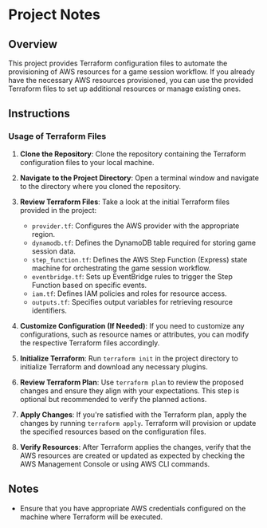 # Project Notes

## Overview
This project provides Terraform configuration files to automate the provisioning of AWS resources for a game session workflow. If you already have the necessary AWS resources provisioned, you can use the provided Terraform files to set up additional resources or manage existing ones.

## Instructions
### Usage of Terraform Files
1. **Clone the Repository**: Clone the repository containing the Terraform configuration files to your local machine.

2. **Navigate to the Project Directory**: Open a terminal window and navigate to the directory where you cloned the repository.

3. **Review Terraform Files**: Take a look at the initial Terraform files provided in the project:
   - `provider.tf`: Configures the AWS provider with the appropriate region.
   - `dynamodb.tf`: Defines the DynamoDB table required for storing game session data.
   - `step_function.tf`: Defines the AWS Step Function (Express) state machine for orchestrating the game session workflow.
   - `eventbridge.tf`: Sets up EventBridge rules to trigger the Step Function based on specific events.
   - `iam.tf`: Defines IAM policies and roles for resource access.
   - `outputs.tf`: Specifies output variables for retrieving resource identifiers.

4. **Customize Configuration (If Needed)**: If you need to customize any configurations, such as resource names or attributes, you can modify the respective Terraform files accordingly.

5. **Initialize Terraform**: Run `terraform init` in the project directory to initialize Terraform and download any necessary plugins.

6. **Review Terraform Plan**: Use `terraform plan` to review the proposed changes and ensure they align with your expectations. This step is optional but recommended to verify the planned actions.

7. **Apply Changes**: If you're satisfied with the Terraform plan, apply the changes by running `terraform apply`. Terraform will provision or update the specified resources based on the configuration files.

8. **Verify Resources**: After Terraform applies the changes, verify that the AWS resources are created or updated as expected by checking the AWS Management Console or using AWS CLI commands.

## Notes
- Ensure that you have appropriate AWS credentials configured on the machine where Terraform will be executed.

